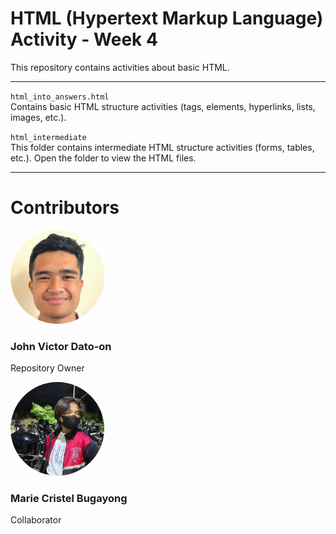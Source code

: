# **HTML** (Hypertext Markup Language) **Activity** - Week 4
This repository contains activities about basic HTML.

***
`html_into_answers.html` <br>
 Contains basic HTML structure activities (tags, elements, hyperlinks, lists, images, etc.).

`html_intermediate` <br>
 This folder contains intermediate HTML structure activities (forms, tables, etc.). Open the folder to view the HTML files. 
***

# Contributors

<img src="img/johnvictor.png" alt="John Victor" style="border-radius:50%;" width="150"> 

### John Victor Dato-on 
Repository Owner

<img src="img/cristel.jpg" alt="Marie Cristel" style="border-radius:50%;" width="150"> 

### Marie Cristel Bugayong
Collaborator